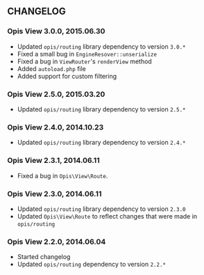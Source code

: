 CHANGELOG
-----------
### Opis View 3.0.0, 2015.06.30

* Updated `opis/routing` library dependency to version `3.0.*`
* Fixed a small bug in `EngineResover::unserialize`
* Fixed a bug in `ViewRouter`'s `renderView` method
* Added `autoload.php` file
* Added support for custom filtering

### Opis View 2.5.0, 2015.03.20

* Updated `opis/routing` library dependency to version `2.5.*`

### Opis View 2.4.0, 2014.10.23

* Updated `opis/routing` library dependency to version `2.4.*`

### Opis View 2.3.1, 2014.06.11

*  Fixed a bug in `Opis\View\Route`.

### Opis View 2.3.0, 2014.06.11

* Updated `opis/routing` library dependency to version `2.3.0`
* Updated `Opis\View\Route` to reflect changes that were made in `opis/routing`

### Opis View 2.2.0, 2014.06.04

* Started changelog
* Updated `opis/routing` dependency to version `2.2.*`
